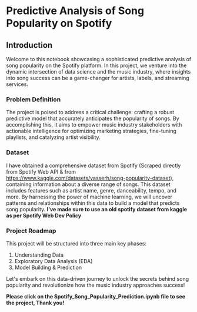 # Predictive Analysis of Song Popularity on Spotify

## **Introduction**

Welcome to this notebook showcasing a sophisticated predictive analysis of song popularity on the Spotify platform. In this project, we venture into the dynamic intersection of data science and the music industry, where insights into song success can be a game-changer for artists, labels, and streaming services.



### **Problem Definition**

The project is poised to address a critical challenge: crafting a robust predictive model that accurately anticipates the popularity of songs. By accomplishing this, it aims to empower music industry stakeholders with actionable intelligence for optimizing marketing strategies, fine-tuning playlists, and catalyzing artist visibility.



### **Dataset**

I have obtained a comprehensive dataset from Spotify (Scraped directly from Spotify Web  API & from https://www.kaggle.com/datasets/yasserh/song-popularity-dataset), containing information about a diverse range of songs. This dataset includes features such as artist name, genre, danceability, tempo, and more. By harnessing the power of machine learning, we will uncover patterns and relationships within this data to build a model that predicts song popularity. **I've made sure to use an old spotify dataset from kaggle as per Spotify Web Dev Policy**



### **Project Roadmap**

This project will be structured into three main key phases:

1. Understanding Data
2. Exploratory Data Analysis (EDA)
3. Model Building & Prediction

Let's embark on this data-driven journey to unlock the secrets behind song popularity and revolutionize how the music industry approaches success!

**Please click on the Spotify_Song_Popularity_Prediction.ipynb file to see the project, Thank you!**
